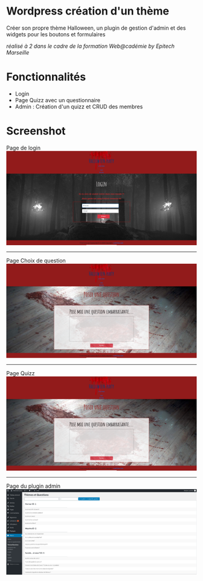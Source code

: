 # Wordpress création d'un thème

Créer son propre thème Halloween, un plugin de gestion d'admin et des widgets pour les boutons et formulaires

*réalisé à 2 dans le cadre de la formation Web@cadémie by Epitech Marseille*

# Fonctionnalités

- Login
- Page Quizz avec un questionnaire
- Admin : Création d'un quizz et CRUD des membres

# Screenshot
Page de login
![alt text](https://github.com/Lucilelebeau/wordpress/blob/master/wordpress_photo/Capture%20d%E2%80%99%C3%A9cran_2020-06-26_14-49-52.png)

---

Page Choix de question
![alt text](https://github.com/Lucilelebeau/wordpress/blob/master/wordpress_photo/Capture%20d%E2%80%99%C3%A9cran_2020-06-26_14-53-39.png)

---

Page Quizz
![alt text](https://github.com/Lucilelebeau/wordpress/blob/master/wordpress_photo/Capture%20d%E2%80%99%C3%A9cran_2020-06-26_14-53-39.png)

---

Page du plugin admin
![alt text](https://github.com/Lucilelebeau/wordpress/blob/master/wordpress_photo/Capture%20d%E2%80%99%C3%A9cran_2020-06-26_15-27-20.png)
